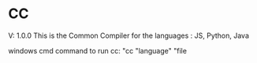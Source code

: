 # CC 
V: 1.0.0
This is the Common Compiler for the languages :
JS,
Python,
Java


windows cmd command to run cc:
 "cc "language" "file
